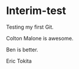 Interim-test
============

Testing my first Git.

Colton Malone is awesome.

Ben is better.

Eric Tokita
